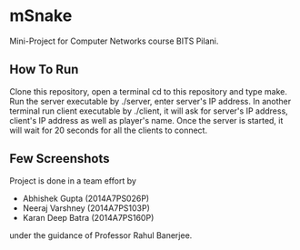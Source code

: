 # mSnake
Mini-Project for Computer Networks course BITS Pilani.

## How To Run
Clone this repository, open a terminal cd to this repository and type make. Run the server executable by ./server, enter server's IP address.
In another terminal run client executable by ./client, it will ask for server's IP address, client's IP address as well as player's name. Once the server is started, it will wait for 20 seconds for all the clients to connect.

## Few Screenshots











Project is done in a team effort by 
* Abhishek Gupta   (2014A7PS026P)
* Neeraj Varshney  (2014A7PS103P)
* Karan Deep Batra (2014A7PS160P)

under the guidance of Professor Rahul Banerjee.
